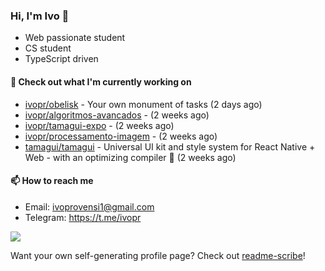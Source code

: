 ### Hi, I'm Ivo 👋

* Web passionate student
* CS student
* TypeScript driven

#### 👷 Check out what I'm currently working on

- [ivopr/obelisk](https://github.com/ivopr/obelisk) - Your own monument of tasks (2 days ago)
- [ivopr/algoritmos-avancados](https://github.com/ivopr/algoritmos-avancados) -  (2 weeks ago)
- [ivopr/tamagui-expo](https://github.com/ivopr/tamagui-expo) -  (2 weeks ago)
- [ivopr/processamento-imagem](https://github.com/ivopr/processamento-imagem) -  (2 weeks ago)
- [tamagui/tamagui](https://github.com/tamagui/tamagui) - Universal UI kit and style system for React Native &#43; Web - with an optimizing compiler 🚄 (2 weeks ago)

#### 📫 How to reach me

- Email: [ivoprovensi1@gmail.com](mailto://ivoprovensi1@gmail.com)
- Telegram: https://t.me/ivopr

![](https://github-readme-stats.vercel.app/api/top-langs/?username=ivopr&layout=compact&theme=react)

Want your own self-generating profile page? Check out [readme-scribe](https://github.com/muesli/readme-scribe)!
